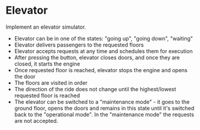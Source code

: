 # Elevator

Implement an elevator simulator.

* Elevator can be in one of the states: "going up", "going down", "waiting"
* Elevator delivers passengers to the requested floors
* Elevator accepts requests at any time and schedules them for execution
* After pressing the button, elevator closes doors, and once they are closed, it starts the engine
* Once requested floor is reached, elevator stops the engine and opens the door
* The floors are visited in order
* The direction of the ride does not change until the highest/lowest requested floor is reached
* The elevator can be switched to a "maintenance mode" - it goes to the ground floor,
  opens the doors and remains in this state until it's switched back to the "operational mode".
  In the "maintenance mode" the requests are not accepted. 